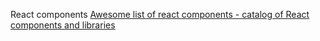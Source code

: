 React components
[Awesome list of react components - catalog of React components and libraries](https://github.com/brillout/awesome-react-components)




